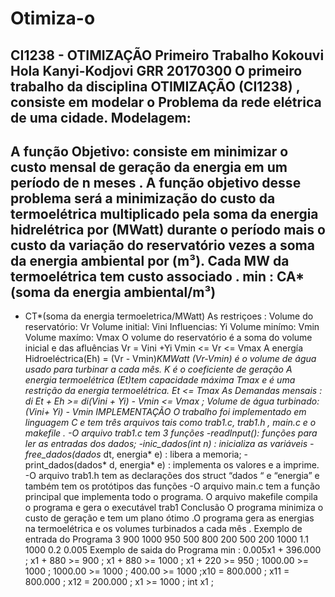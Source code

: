 # Otimiza-o

CI1238 - OTIMIZAÇÃO
Primeiro Trabalho
Kokouvi Hola Kanyi-Kodjovi
GRR 20170300
O primeiro trabalho da disciplina OTIMIZAÇÃO (CI1238) , consiste em modelar o Problema
da rede elétrica de uma cidade.
Modelagem:
-
A função Objetivo:
consiste em minimizar o custo mensal de geração da energia em um período
de n meses .
A função objetivo desse problema será a minimização do custo da termoelétrica
multiplicado pela soma da energia hidrelétrica por (MWatt) durante o período mais o custo
da variação do reservatório vezes a soma da energia ambiental por (m³).
Cada MW da termoelétrica tem custo associado .
min : CA* (soma da energia ambiental/m³)
-
+ CT*(soma da energia termoeletrica/MWatt)
As restriçoes :
Volume do reservatório: Vr
Volume initial: Vini
Influencias: Yi
Volume minímo: Vmin
Volume maxímo: Vmax
O volume do reservatório é a soma do volume inicial e das afluências
Vr = Vini +Yi
Vmin <= Vr <= Vmax
A energía Hidroeléctrica(Eh) = (Vr - Vmin)*KMWatt
(Vr-Vmin) é o volume de água usado para turbinar a cada mês.
K é o coeficiente de geração
A energia termoelétrica (Et)tem capacidade máxima Tmax e é uma restrição da energia
termoelétrica.
Et <= Tmax
As Demandas mensais : di
Et + Eh >= di(Vini + Yi) - Vmin <= Vmax ;
Volume de água turbinado: (Vini+ Yi) - Vmin
IMPLEMENTAÇÃO
O trabalho foi implementado em linguagem C e tem três arquivos tais como trab1.c, trab1.h
, main.c e o makefile .
-O arquivo trab1.c tem 3 funções
-readInput(): funções para ler as entradas dos dados;
-inic_dados(int n) : inicializa as variáveis
-free_dados(dados* dt, energia* e) : libera a memoria;
-print_dados(dados* d, energia* e) : implementa os valores e a imprime.
-O arquivo trab1.h tem as declarações dos struct “dados “ e “energia” e também tem os
protótipos das funções
-O arquivo main.c tem a função principal que implementa todo o programa.
O arquivo makefile compila o programa e gera o executável trab1
Conclusão
O programa minimiza o custo de geração e tem um plano ótimo .O programa gera as energias
na termoelétrica e os volumes turbinados a cada mês .
Exemplo de entrada do Programa
3
900 1000 950
500 800 200
500 200 1000 1.1
1000 0.2
0.005
Exemplo de saida do Programa
min : 0.005x1 + 396.000 ;
x1 + 880 >= 900 ;
x1 + 880 >= 1000 ;
x1 + 220 >= 950 ;
1000.00 >= 1000 ;
1000.00 >= 1000 ;
400.00 >= 1000 ;x10 = 800.000 ;
x11 = 800.000 ;
x12 = 200.000 ;
x1 >= 1000 ;
int x1 ;
